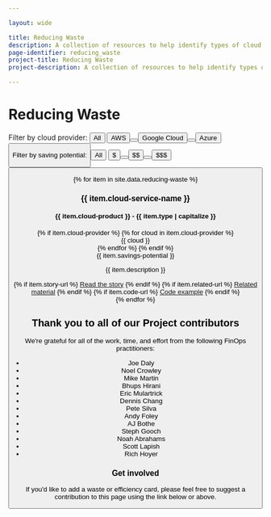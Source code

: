 ```yaml
---

layout: wide

title: Reducing Waste
description: A collection of resources to help identify types of cloud cost waste by service provider, including links to additional tools.
page-identifier: reducing_waste
project-title: Reducing Waste
project-description: A collection of resources to help identify types of cloud cost waste by service provider, including links to additional tools.

---
```


# Reducing Waste

Filter by cloud provider: 
<button type="button" class="bg-green-500 rounded-lg text-sm font-semibold text-white tracking-wider uppercase inline-block mr-2 px-2 py-px" data-filter="all">All</button>
<button type="button" class="bg-green-500 rounded-lg text-sm font-semibold text-white tracking-wider uppercase inline-block mr-2 px-2 py-px" data-filter=".aws">AWS<button>
<button type="button" class="bg-green-500 rounded-lg text-sm font-semibold text-white tracking-wider uppercase inline-block mr-2 px-2 py-px" data-filter=".gcp">Google Cloud<button>
<button type="button" class="bg-green-500 rounded-lg text-sm font-semibold text-white tracking-wider uppercase inline-block px-2 py-px" data-filter=".azure">Azure<button>

Filter by saving potential:
<button type="button" class="bg-green-500 rounded-lg text-sm font-semibold text-white tracking-wider uppercase inline-block mr-2 px-2 py-px" data-filter="all">All</button>
<button type="button" class="bg-green-500 rounded-lg text-sm font-semibold text-white tracking-wider uppercase inline-block mr-2 px-2 py-px" data-filter=".saving-1">&#36;<button>
<button type="button" class="bg-green-500 rounded-lg text-sm font-semibold text-white tracking-wider uppercase inline-block mr-2 px-2 py-px" data-filter=".saving-2">&#36;&#36;<button>
<button type="button" class="bg-green-500 rounded-lg text-sm font-semibold text-white tracking-wider uppercase inline-block px-2 py-px" data-filter=".saving-3">&#36;&#36;&#36;<button>



<div class="flex flex-col md:flex-row flex-wrap items-stretch js-waste" id="js-waste">
{% for item in site.data.reducing-waste %}
  <div class="md:w-1/2 p-3 flex items-stretch mix {% if item.cloud-provider %}{% for cloud in item.cloud-provider %}{{ cloud | downcase }} {% endfor %}{% endif %} {% if item.savings-potential == '$' %}saving-1 {% elsif item.savings-potential == '$$' %} saving-2 {% elsif item.savings-potential == '$$$' %} saving-3 {% endif %}">
    <div class="w-full bg-gray-100 rounded-lg px-6 py-8 border-solid border-gray-100 border hover:border-green-500 transition-colors duration-200 shadow-sm cursor-pointer">
      <h3 class="text-xl font-bold text-gray-700 mb-2 mt-0 leading-6">{{ item.cloud-service-name }}</h3>
      <h4 class="my-4 mt-0 text-base font-normal text-gray-700 tracking-tight">{{ item.cloud-product }} - {{ item.type | capitalize }}</h4>
      <div class="my-2">
        {% if item.cloud-provider %} 
          {% for cloud in item.cloud-provider %}
            <div class="bg-gray-200 rounded-lg text-sm font-semibold text-gray-700 tracking-wider uppercase inline-block px-2 py-px">{{ cloud }}</div>
          {% endfor %}
        {% endif %}
        <div class="bg-gray-200 rounded-lg text-sm font-semibold text-gray-700 tracking-wider uppercase inline-block px-2 py-px">{{ item.savings-potential }}</div>
      </div>
      <p>{{ item.description }}</p>
      {% if item.story-url %}
        <a class="py-1 px-2 shadow-sm text-sm rounded-md text-white bg-green-500 hover:bg-green-600 transition-colors duration-200 mb-1 inline-block" href="{{ item.story-url }}">Read the story</a>
      {% endif %}
      {% if item.related-url %}
        <a class="py-1 px-2 shadow-sm text-sm rounded-md text-white bg-green-500 hover:bg-green-600 transition-colors duration-200 mb-1 inline-block" href="{{ item.related-url }}">Related material</a>
      {% endif %}
      {% if item.code-url %}
        <a class="py-1 px-2 shadow-sm text-sm rounded-md text-white bg-green-500 hover:bg-green-600 transition-colors duration-200 mb-1 inline-block" href="{{ item.code-url }}">Code example</a>
      {% endif %}
    </div>
  </div>
{% endfor %}
</div>


## Thank you to all of our Project contributors
We're grateful for all of the work, time, and effort from the following FinOps practitioners:

* Joe Daly
* Noel Crowley
* Mike Martin
* Bhups Hirani
* Eric Mulartrick
* Dennis Chang
* Pete Silva
* Andy Foley
* AJ Bothe
* Steph Gooch
* Noah Abrahams
* Scott Lapish
* Rich Hoyer

### Get involved

If you'd like to add a waste or efficiency card, please feel free to suggest a contribution to this page using the link below or above.